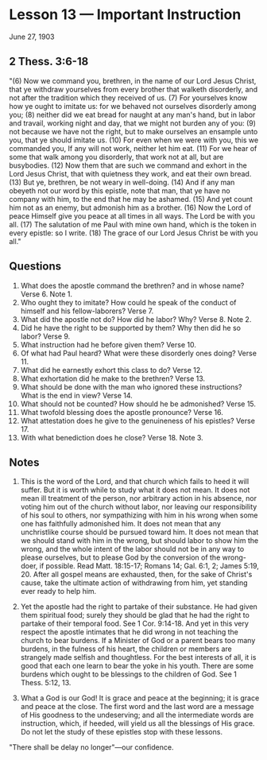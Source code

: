 # Lesson 13 — Important Instruction

June 27, 1903

## 2 Thess. 3:6-18

"(6) Now we command you, brethren, in the name of our Lord Jesus Christ, that ye withdraw yourselves from every brother that walketh disorderly, and not after the tradition which they received of us. (7) For yourselves know how ye ought to imitate us: for we behaved not ourselves disorderly among you; (8) neither did we eat bread for naught at any man's hand, but in labor and travail, working night and day, that we might not burden any of you: (9) not because we have not the right, but to make ourselves an ensample unto you, that ye should imitate us. (10) For even when we were with you, this we commanded you, If any will not work, neither let him eat. (11) For we hear of some that walk among you disorderly, that work not at all, but are busybodies. (12) Now them that are such we command and exhort in the Lord Jesus Christ, that with quietness they work, and eat their own bread. (13) But ye, brethren, be not weary in well-doing. (14) And if any man obeyeth not our word by this epistle, note that man, that ye have no company with him, to the end that he may be ashamed. (15) And yet count him not as an enemy, but admonish him as a brother. (16) Now the Lord of peace Himself give you peace at all times in all ways. The Lord be with you all. (17) The salutation of me Paul with mine own hand, which is the token in every epistle: so I write. (18) The grace of our Lord Jesus Christ be with you all."

## Questions

1. What does the apostle command the brethren? and in whose name? Verse 6. Note 1.
2. Who ought they to imitate? How could he speak of the conduct of himself and his fellow-laborers? Verse 7.
3. What did the apostle not do? How did he labor? Why? Verse 8. Note 2.
4. Did he have the right to be supported by them? Why then did he so labor? Verse 9.
5. What instruction had he before given them? Verse 10.
6. Of what had Paul heard? What were these disorderly ones doing? Verse 11.
7. What did he earnestly exhort this class to do? Verse 12.
8. What exhortation did he make to the brethren? Verse 13.
9. What should be done with the man who ignored these instructions? What is the end in view? Verse 14.
10. What should not be counted? How should he be admonished? Verse 15.
11. What twofold blessing does the apostle pronounce? Verse 16.
12. What attestation does he give to the genuineness of his epistles? Verse 17.
13. With what benediction does he close? Verse 18. Note 3.

## Notes

1. This is the word of the Lord, and that church which fails to heed it will suffer. But it is worth while to study what it does not mean. It does not mean ill treatment of the person, nor arbitrary action in his absence, nor voting him out of the church without labor, nor leaving our responsibility of his soul to others, nor sympathizing with him in his wrong when some one has faithfully admonished him. It does not mean that any unchristlike course should be pursued toward him. It does not mean that we should stand with him in the wrong, but should labor to show him the wrong, and the whole intent of the labor should not be in any way to please ourselves, but to please God by the conversion of the wrong-doer, if possible. Read Matt. 18:15-17; Romans 14; Gal. 6:1, 2; James 5:19, 20. After all gospel means are exhausted, then, for the sake of Christ's cause, take the ultimate action of withdrawing from him, yet standing ever ready to help him.

2. Yet the apostle had the right to partake of their substance. He had given them spiritual food; surely they should be glad that he had the right to partake of their temporal food. See 1 Cor. 9:14-18. And yet in this very respect the apostle intimates that he did wrong in not teaching the church to bear burdens. If a Minister of God or a parent bears too many burdens, in the fulness of his heart, the children or members are strangely made selfish and thoughtless. For the best interests of all, it is good that each one learn to bear the yoke in his youth. There are some burdens which ought to be blessings to the children of God. See 1 Thess. 5:12, 13.

3. What a God is our God! It is grace and peace at the beginning; it is grace and peace at the close. The first word and the last word are a message of His goodness to the undeserving; and all the intermediate words are instruction, which, if heeded, will yield us all the blessings of His grace. Do not let the study of these epistles stop with these lessons.

"There shall be delay no longer"—our confidence.
